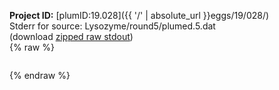 **Project ID:** [plumID:19.028]({{ '/' | absolute_url }}eggs/19/028/)  
Stderr for source:  Lysozyme/round5/plumed.5.dat   
(download [zipped raw stdout](plumed.5.dat.plumed_master.stdout.txt.zip))  
{% raw %}
<pre>
</pre>
{% endraw %}
